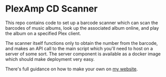 # PlexAmp CD Scanner

This repo contains code to set up a barcode scanner which can scan the barcodes of music albums, look up the associated album online, and play the album on a specified Plex client. 

The scanner itself functions only to obtain the number from the barcode, and makes an API call to the main script which you'll need to host on a server of some sort. The server component is available as a docker image which should make deployment very easy. 

There's full guidance on how to make your own on [my website](https://www.eddmills.co.uk).